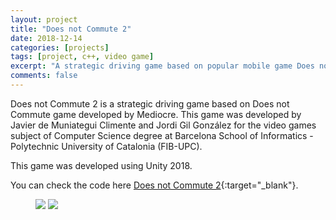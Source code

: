 ```yaml
---
layout: project
title: "Does not Commute 2"
date: 2018-12-14
categories: [projects]
tags: [project, c++, video game]
excerpt: "A strategic driving game based on popular mobile game Does not Commute."
comments: false
---
```


Does not Commute 2 is a strategic driving game based on Does not Commute game developed by Mediocre. This game was developed by Javier de Muniategui Climente and Jordi Gil González for the video games subject of Computer Science degree at Barcelona School of Informatics - Polytechnic University of Catalonia (FIB-UPC).

This game was developed using Unity 2018.

You can check the code here [Does not Commute 2](https://github.com/Jordi-Gil/Does-not-commute-2){:target="_blank"}.

<figure>
	<img src="{{site.url}}/assets/img/doesnotcommute2/demo1.gif">
  <img src="{{site.url}}/assets/img/doesnotcommute2/demo2.gif">
</figure>
